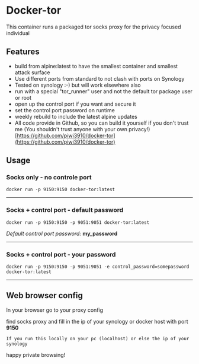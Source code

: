 # Docker-tor

This container runs a packaged tor socks proxy for the privacy focused individual

## Features

* build from alpine:latest to have the smallest container and smallest attack surface
* Use different ports from standard to not clash with ports on Synology
* Tested on synology :-) but will work elsewhere also
* run with a special "tor_runner" user and not the default tor package user or root
* open up the control port if you want and secure it
* set the control port password on runtime
* weekly rebuild to include the latest alpine updates
* All code provide in Github, so you can build it yourself if you don't trust me (You shouldn't trust anyone with your own privacy!) [https://github.com/piwi3910/docker-tor](https://github.com/piwi3910/docker-tor)

## Usage

### Socks only - **no** controle port
```
docker run -p 9150:9150 docker-tor:latest
```

---
### Socks + control port - **default** password
```
docker run -p 9150:9150 -p 9051:9051 docker-tor:latest
```
*Default control port password:* **my_password**

---
### Socks + control port - **your** password
```
docker run -p 9150:9150 -p 9051:9051 -e control_password=somepassword docker-tor:latest
```

---
## Web browser config
In your browser go to your proxy config

find socks proxy and fill in the ip of your synology or docker host with port **9150**

`If you run this locally on your pc (localhost) or else the ip of your synology`


happy private browsing!
